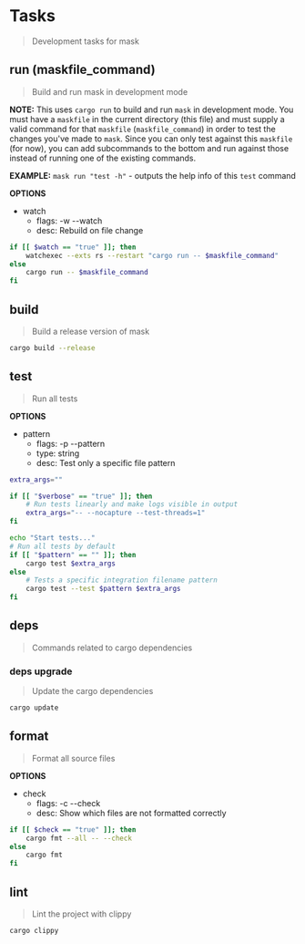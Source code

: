 # Tasks

> Development tasks for mask





## run (maskfile_command)

> Build and run mask in development mode

**NOTE:** This uses `cargo run` to build and run `mask` in development mode. You must have a `maskfile` in the current directory (this file) and must supply a valid command for that `maskfile` (`maskfile_command`) in order to test the changes you've made to `mask`. Since you can only test against this `maskfile` (for now), you can add subcommands to the bottom and run against those instead of running one of the existing commands.

**EXAMPLE:** `mask run "test -h"` - outputs the help info of this `test` command

**OPTIONS**
* watch
    * flags: -w --watch
    * desc: Rebuild on file change

~~~sh
if [[ $watch == "true" ]]; then
    watchexec --exts rs --restart "cargo run -- $maskfile_command"
else
    cargo run -- $maskfile_command
fi
~~~



## build

> Build a release version of mask

~~~sh
cargo build --release
~~~



## test

> Run all tests

**OPTIONS**
* pattern
    * flags: -p --pattern
    * type: string
    * desc: Test only a specific file pattern

~~~sh
extra_args=""

if [[ "$verbose" == "true" ]]; then
    # Run tests linearly and make logs visible in output
    extra_args="-- --nocapture --test-threads=1"
fi

echo "Start tests..."
# Run all tests by default
if [[ "$pattern" == "" ]]; then
    cargo test $extra_args
else
    # Tests a specific integration filename pattern
    cargo test --test $pattern $extra_args
fi
~~~



## deps

> Commands related to cargo dependencies

### deps upgrade

> Update the cargo dependencies

~~~sh
cargo update
~~~



## format

> Format all source files

**OPTIONS**
* check
    * flags: -c --check
    * desc: Show which files are not formatted correctly

~~~sh
if [[ $check == "true" ]]; then
    cargo fmt --all -- --check
else
    cargo fmt
fi
~~~



## lint

> Lint the project with clippy

~~~sh
cargo clippy
~~~
